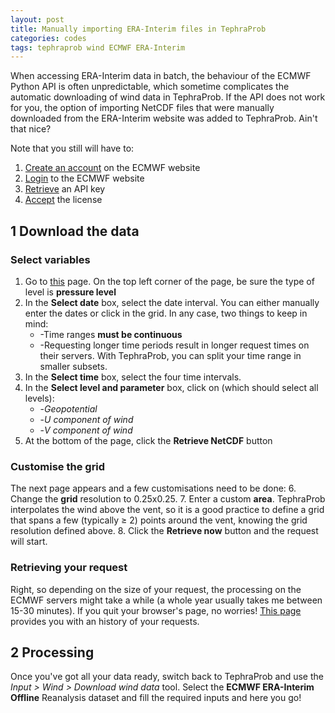 ```yaml
---
layout: post
title: Manually importing ERA-Interim files in TephraProb
categories: codes
tags: tephraprob wind ECMWF ERA-Interim
---
```


When accessing ERA-Interim data in batch, the behaviour of the ECMWF Python API is often unpredictable, which sometime complicates the automatic downloading of wind data in TephraProb. If the API does not work for you, the option of importing NetCDF files that were manually downloaded from the ERA-Interim website was added to TephraProb. Ain't that nice?

Note that you still will have to:
1. <a href="https://apps.ecmwf.int/registration/" target="_blank">Create an account</a> on the ECMWF website
2. <a href="https://apps.ecmwf.int/auth/login/" target="_blank">Login</a> to the ECMWF website
3. <a href="https://api.ecmwf.int/v1/key/" target="_blank">Retrieve</a> an API key
4. <a href="http://apps.ecmwf.int/datasets/licences/general/" target="_blank">Accept</a> the license


## 1 Download the data
### Select variables
1. Go to <a href="http://apps.ecmwf.int/datasets/data/interim-full-daily/levtype=pl/" target="_blank" class="tag">this</a> page. On the top left corner of the page, be sure the type of level is **pressure level**
2. In the **Select date** box, select the date interval. You can either manually enter the dates or click in the grid. In any case, two things to keep in mind:
	- -Time ranges **must be continuous**
	- -Requesting longer time periods result in longer request times on their servers. With TephraProb, you can split your time range in smaller subsets.
3. In the **Select time** box, select the four time intervals.
4. In the **Select level and parameter** box, click on (which should select all levels):
	- -*Geopotential*
	- -*U component of wind*
	- -*V component of wind*
5. At the bottom of the page, click the **Retrieve NetCDF** button

### Customise the grid
The next page appears and a few customisations need to be done:
6. Change the **grid** resolution to 0.25x0.25.
7. Enter a custom **area**. TephraProb interpolates the wind above the vent, so it is a good practice to define a grid that spans a few (typically ≥ 2) points around the vent, knowing the grid resolution defined above.
8. Click the **Retrieve now** button and the request will start.

### Retrieving your request
Right, so depending on the size of your request, the processing on the ECMWF servers might take a while (a whole year usually takes me between 15-30 minutes). If you quit your browser's page, no worries! <a href="http://apps.ecmwf.int/webmars/joblist/" target="_blank">This page</a> provides you with an history of your requests.



## 2 Processing
Once you've got all your data ready, switch back to TephraProb and use the *Input > Wind > Download wind data* tool. Select the **ECMWF ERA-Interim Offline** Reanalysis dataset and fill the required inputs and here you go!